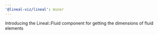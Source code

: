 ```yaml
---
'@lineal-viz/lineal': minor
---
```


Introducing the Lineal::Fluid component for getting the dimensions of fluid elements

